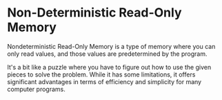# Non-Deterministic Read-Only Memory
Nondeterministic Read-Only Memory is a type of memory where you can only read values, and those values are predetermined by the program.

It's a bit like a puzzle where you have to figure out how to use the given pieces to solve the problem.
While it has some limitations, it offers significant advantages in terms of efficiency and simplicity for many computer programs.